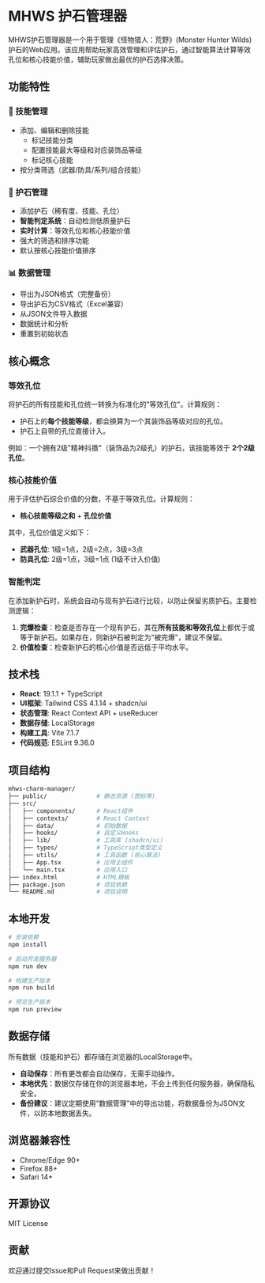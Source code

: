 # MHWS 护石管理器

MHWS护石管理器是一个用于管理《怪物猎人：荒野》(Monster Hunter Wilds)护石的Web应用。该应用帮助玩家高效管理和评估护石，通过智能算法计算等效孔位和核心技能价值，辅助玩家做出最优的护石选择决策。

## 功能特性

### 🎯 技能管理

- 添加、编辑和删除技能
  - 标记技能分类
  - 配置技能最大等级和对应装饰品等级
  - 标记核心技能
- 按分类筛选（武器/防具/系列/组合技能）

### 💎 护石管理

- 添加护石（稀有度、技能、孔位）
- **智能判定系统**：自动检测低质量护石
- **实时计算**：等效孔位和核心技能价值
- 强大的筛选和排序功能
- 默认按核心技能价值排序

### 📊 数据管理

- 导出为JSON格式（完整备份）
- 导出护石为CSV格式（Excel兼容）
- 从JSON文件导入数据
- 数据统计和分析
- 重置到初始状态

## 核心概念

### 等效孔位

将护石的所有技能和孔位统一转换为标准化的"等效孔位"。计算规则：

- 护石上的**每个技能等级**，都会换算为一个其装饰品等级对应的孔位。
- 护石上自带的孔位直接计入。

例如：一个拥有2级"精神抖擞"（装饰品为2级孔）的护石，该技能等效于 **2个2级孔位**。

### 核心技能价值

用于评估护石综合价值的分数，不基于等效孔位。计算规则：

- **核心技能等级之和** + **孔位价值**

其中，孔位价值定义如下：

- **武器孔位**: 1级=1点，2级=2点，3级=3点
- **防具孔位**: 2级=1点，3级=1点 (1级不计入价值)

### 智能判定

在添加新护石时，系统会自动与现有护石进行比较，以防止保留劣质护石。主要检测逻辑：

1. **完爆检查**：检查是否存在一个现有护石，其在**所有技能和等效孔位**上都优于或等于新护石。如果存在，则新护石被判定为“被完爆”，建议不保留。
2. **价值检查**：检查新护石的核心价值是否远低于平均水平。

## 技术栈

- **React**: 19.1.1 + TypeScript
- **UI框架**: Tailwind CSS 4.1.14 + shadcn/ui
- **状态管理**: React Context API + useReducer
- **数据存储**: LocalStorage
- **构建工具**: Vite 7.1.7
- **代码规范**: ESLint 9.36.0

## 项目结构

```bash
mhws-charm-manager/
├── public/              # 静态资源 (图标等)
├── src/
│   ├── components/      # React组件
│   ├── contexts/        # React Context
│   ├── data/            # 初始数据
│   ├── hooks/           # 自定义Hooks
│   ├── lib/             # 工具库 (shadcn/ui)
│   ├── types/           # TypeScript类型定义
│   ├── utils/           # 工具函数 (核心算法)
│   ├── App.tsx          # 应用主组件
│   └── main.tsx         # 应用入口
├── index.html           # HTML模板
├── package.json         # 项目依赖
└── README.md            # 项目说明
```

## 本地开发

```bash
# 安装依赖
npm install

# 启动开发服务器
npm run dev

# 构建生产版本
npm run build

# 预览生产版本
npm run preview
```

## 数据存储

所有数据（技能和护石）都存储在浏览器的LocalStorage中。

- **自动保存**：所有更改都会自动保存，无需手动操作。
- **本地优先**：数据仅存储在你的浏览器本地，不会上传到任何服务器，确保隐私安全。
- **备份建议**：建议定期使用“数据管理”中的导出功能，将数据备份为JSON文件，以防本地数据丢失。

## 浏览器兼容性

- Chrome/Edge 90+
- Firefox 88+
- Safari 14+

## 开源协议

MIT License

## 贡献

欢迎通过提交Issue和Pull Request来做出贡献！
